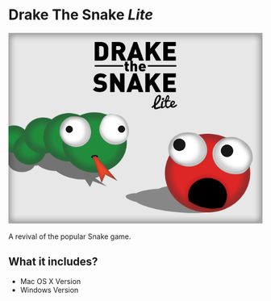 # Drake The Snake *Lite*
![Drake The Snake (Lite)](https://raw.githubusercontent.com/josephmilla/Drake-The-Snake-Lite/master/splash.png)

A revival of the popular Snake game.

## What it includes?
- Mac OS X Version
- Windows Version
